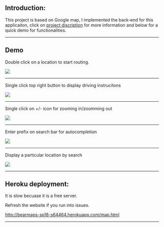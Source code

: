 Introduction:
------------

This project is based on Google map, I implemented the back-end for this applicaiton, click on [project discription](https://sp18.datastructur.es/materials/proj/proj3/proj3) for more information and below for a quick demo for functionalities.

-----------------------------------------------------------------------------------------------
Demo
----

Double click on a location to start routing.

![](https://media.giphy.com/media/PO8GNHTTYiWrp71yj9/giphy.gif)

-----------------------------------------------------------------------------------------------

Single click top right button to display driving instrucitons

![](https://media.giphy.com/media/ZYaqwi2WcdoPpMPsGV/giphy.gif)

-----------------------------------------------------------------------------------------------

Single click on +/- icon for zooming in/zoomming out

![](https://media.giphy.com/media/CeNAJPGCcXH696WCYk/giphy.gif)

-----------------------------------------------------------------------------------------------

Enter prefix on search bar for autocompletion

![](https://media.giphy.com/media/27HMEPwVBxnZNukAps/giphy.gif)

-----------------------------------------------------------------------------------------------

Display a particular location by search

![](https://media.giphy.com/media/y1N20NLduCJEuoQWM1/giphy.gif)

-----------------------------------------------------------------------------------------------

Heroku deployment:
------------------

It is slow becuase it is a free server.

Refresh the website if you run into issues. 

http://bearmaps-sp18-s64464.herokuapp.com/map.html

-----------------------------------------------------------------------------------------------

